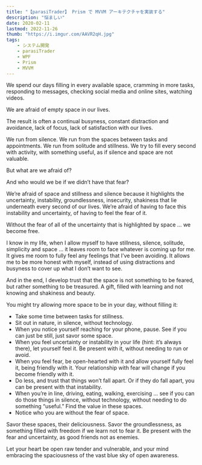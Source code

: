 ```yaml
---
title: "【parasiTrader】 Prism で MVVM アーキテクチャを実装する"
description: "悩ましい"
date: 2020-02-11
lastmod: 2022-11-26
thumb: "https://i.imgur.com/AAVR2qH.jpg"
tags: 
    - システム開発
    - parasiTrader
    - WPF
    - Prism
    - MVVM
---
```


We spend our days filling in every available space, cramming in more tasks, responding to messages, checking social media and online sites, watching videos.

We are afraid of empty space in our lives.

The result is often a continual busyness, constant distraction and avoidance, lack of focus, lack of satisfaction with our lives.

We run from silence. We run from the spaces between tasks and appointments. We run from solitude and stillness. We try to fill every second with activity, with something useful, as if silence and space are not valuable.

But what are we afraid of?

And who would we be if we didn’t have that fear?

We’re afraid of space and stillness and silence because it highlights the uncertainty, instability, groundlessness, insecurity, shakiness that lie underneath every second of our lives. We’re afraid of having to face this instability and uncertainty, of having to feel the fear of it.

Without the fear of all of the uncertainty that is highlighted by space … we become free.

I know in my life, when I allow myself to have stillness, silence, solitude, simplicity and space … it leaves room to face whatever is coming up for me. It gives me room to fully feel any feelings that I’ve been avoiding. It allows me to be more honest with myself, instead of using distractions and busyness to cover up what I don’t want to see.

And in the end, I develop trust that the space is not something to be feared, but rather something to be treasured. A gift, filled with learning and not knowing and shakiness and beauty.

You might try allowing more space to be in your day, without filling it:

* Take some time between tasks for stillness.
* Sit out in nature, in silence, without technology.
* When you notice yourself reaching for your phone, pause. See if you can just be still, just savor some space.
* When you feel uncertainty or instability in your life (hint: it’s always there), let yourself feel it. Be present with it, without needing to run or avoid.
* When you feel fear, be open-hearted with it and allow yourself fully feel it, being friendly with it. Your relationship with fear will change if you become friendly with it.
* Do less, and trust that things won’t fall apart. Or if they do fall apart, you can be present with that instability.
* When you’re in line, driving, eating, walking, exercising … see if you can do those things in silence, without technology, without needing to do something “useful.” Find the value in these spaces.
* Notice who you are without the fear of space.

Savor these spaces, their deliciousness. Savor the groundlessness, as something filled with freedom if we learn not to fear it. Be present with the fear and uncertainty, as good friends not as enemies.

Let your heart be open raw tender and vulnerable, and your mind embracing the spaciousness of the vast blue sky of open awareness.